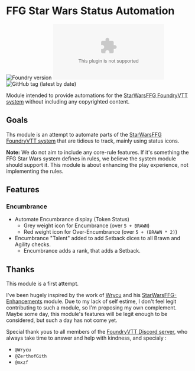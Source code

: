 <!--- Downloads @ Latest Badge -->
<!--- replace <user>/<repo> with your username/repository -->
<!--- ![Latest Release Download Count](https://img.shields.io/github/downloads/<user>/<repo>/latest/module.zip) -->

<!--- Forge Bazaar Install % Badge -->
<!--- replace <your-module-name> with the `name` in your manifest -->
<!--- ![Forge Installs](https://img.shields.io/badge/dynamic/json?label=Forge%20Installs&query=package.installs&suffix=%25&url=https%3A%2F%2Fforge-vtt.com%2Fapi%2Fbazaar%2Fpackage%2F<your-module-name>&colorB=4aa94a) -->

# FFG Star Wars Status Automation

![Foundry version](https://img.shields.io/badge/Foundry-v12-informational?logo=foundryvirtualtabletop)
![GitHub All Releases](https://img.shields.io/github/downloads/Malven31/foundryVTT-SWFFG-status-automation/latest/module.zip?label=Latest%20Release%20Download&color=rgb(35%2C150%2C32))
![GitHub tag (latest by date)](https://img.shields.io/github/v/tag/Malven31/foundryVTT-SWFFG-status-automation?label=Latest%20Version)

Module intended to provide automations for the [StarWarsFFG FoundryVTT system](https://github.com/StarWarsFoundryVTT/StarWarsFFG) without including any copyrighted content.

## Goals

Ths module is an attempt to automate parts of the [StarWarsFFG FoundryVTT system](https://github.com/StarWarsFoundryVTT/StarWarsFFG) that are tidious to track, mainly using status icons.

**Note:** We do not aim to include any core-rule features. If it's something the FFG Star Wars system defines in rules, we believe the system module should support it. This module is about enhancing the play experience, not implementing the rules.

## Features

### Encumbrance

- Automate Encumbrance display (Token Status)
  - Grey weight icon for Encumbrance (over `5 + BRAWN`)
  - Red weight icon for Over-Encumbrance (over `5 + (BRAWN * 2)`)
- Encumbrance "Talent" added to add Setback dices to all Brawn and Agility checks.
  - Encumbrance adds a rank, that adds a Setback.

## Thanks

This module is a first attempt.

I've been hugely inspired by the work of [Wrycu](https://github.com/wrycu) and his [StarWarsFFG-Enhancements](https://github.com/wrycu/StarWarsFFG-Enhancements) module. Due to my lack of self estime, I don't feel legit contributing to such a module, so I'm proposing my own complement. Maybe some day, this module's features will be legit enough to be considered, but such a day has not come yet.

Special thank yous to all members of the [FoundryVTT Discord server](https://discord.gg/foundryvtt), who always take time to answer and help with kindness, and specialy :

- `@Wrycu`
- `@ZerthofGith`
- `@mxzf`
